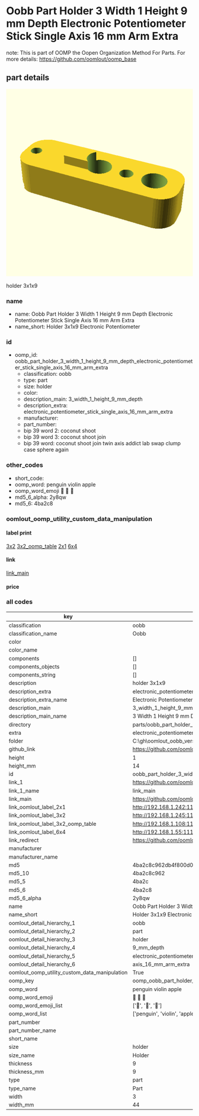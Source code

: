 # Oobb Part Holder 3 Width 1 Height 9 mm Depth Electronic Potentiometer Stick Single Axis 16 mm Arm Extra  

note: This is part of OOMP the Oopen Organization Method For Parts. For more details: https://github.com/oomlout/oomp_base

##  part details
  

[![](3dpr.png)](3dpr.png)

holder 3x1x9



### name
* name: Oobb Part Holder 3 Width 1 Height 9 mm Depth Electronic Potentiometer Stick Single Axis 16 mm Arm Extra
* name_short: Holder 3x1x9 Electronic Potentiometer
### id
* oomp_id: oobb_part_holder_3_width_1_height_9_mm_depth_electronic_potentiometer_stick_single_axis_16_mm_arm_extra
  * classification: oobb
  * type: part
  * size: holder
  * color: 
  * description_main: 3_width_1_height_9_mm_depth
  * description_extra: electronic_potentiometer_stick_single_axis_16_mm_arm_extra
  * manufacturer: 
  * part_number: 
  * bip 39 word 2: coconut shoot
  * bip 39 word 3: coconut shoot join
  * bip 39 word: coconut shoot join twin axis addict lab swap clump case sphere again

### other_codes
* short_code: 
* oomp_word: penguin violin apple
* oomp_word_emoji :penguin: :violin: :apple:
* md5_6_alpha: 2y8qw
* md5_6: 4ba2c8






### oomlout_oomp_utility_custom_data_manipulation
#### label print
[3x2](http://192.168.1.245:1112/?label=oomp%202y8qw)
[3x2_oomp_table](http://192.168.1.108:1112/?label=oomp%202y8qw)
[2x1](http://192.168.1.242:1112/?label=oomp%202y8qw)
[6x4](http://192.168.1.55:1112/?label=oomp%202y8qw)    

#### link

[link_main](https://github.com/oomlout/oomlout_oobb_version_4_generated_parts/tree/main/navigation_oomp/oobb/part/holder/3_width_1_height_9_mm_depth/electronic_potentiometer_stick_single_axis_16_mm_arm_extra/part)                              

#### price







### all codes 
| key | value |  
| --- | --- |  
| classification | oobb |  
| classification_name | Oobb |  
| color |  |  
| color_name |  |  
| components | [] |  
| components_objects | [] |  
| components_string | [] |  
| description | holder 3x1x9 |  
| description_extra | electronic_potentiometer_stick_single_axis_16_mm_arm_extra |  
| description_extra_name | Electronic Potentiometer Stick Single Axis 16 mm Arm Extra |  
| description_main | 3_width_1_height_9_mm_depth |  
| description_main_name | 3 Width 1 Height 9 mm Depth |  
| directory | parts/oobb_part_holder_3_width_1_height_9_mm_depth_electronic_potentiometer_stick_single_axis_16_mm_arm_extra |  
| extra | electronic_potentiometer_stick_single_axis_16_mm_arm |  
| folder | C:\gh\oomlout_oobb_version_4_generated_parts\parts\oobb_part_holder_3_width_1_height_9_mm_depth_electronic_potentiometer_stick_single_axis_16_mm_arm_extra |  
| github_link | https://github.com/oomlout/oomlout_oomp_part_src/tree/main/parts/oobb_part_holder_3_width_1_height_9_mm_depth_electronic_potentiometer_stick_single_axis_16_mm_arm_extra |  
| height | 1 |  
| height_mm | 14 |  
| id | oobb_part_holder_3_width_1_height_9_mm_depth_electronic_potentiometer_stick_single_axis_16_mm_arm_extra |  
| link_1 | https://github.com/oomlout/oomlout_oobb_version_4_generated_parts/tree/main/navigation_oomp/oobb/part/holder/3_width_1_height_9_mm_depth/electronic_potentiometer_stick_single_axis_16_mm_arm_extra/part |  
| link_1_name | link_main |  
| link_main | https://github.com/oomlout/oomlout_oobb_version_4_generated_parts/tree/main/navigation_oomp/oobb/part/holder/3_width_1_height_9_mm_depth/electronic_potentiometer_stick_single_axis_16_mm_arm_extra/part |  
| link_oomlout_label_2x1 | http://192.168.1.242:1112/?label=oomp%202y8qw |  
| link_oomlout_label_3x2 | http://192.168.1.245:1112/?label=oomp%202y8qw |  
| link_oomlout_label_3x2_oomp_table | http://192.168.1.108:1112/?label=oomp%202y8qw |  
| link_oomlout_label_6x4 | http://192.168.1.55:1112/?label=oomp%202y8qw |  
| link_redirect | https://github.com/oomlout/oomlout_oobb_version_4_generated_parts/tree/main/parts/oobb_holder_03_01_09_ex_electronic_potentiometer_stick_single_axis_16_mm_arm |  
| manufacturer |  |  
| manufacturer_name |  |  
| md5 | 4ba2c8c962db4f800d087eb6f071a167 |  
| md5_10 | 4ba2c8c962 |  
| md5_5 | 4ba2c |  
| md5_6 | 4ba2c8 |  
| md5_6_alpha | 2y8qw |  
| name | Oobb Part Holder 3 Width 1 Height 9 mm Depth Electronic Potentiometer Stick Single Axis 16 mm Arm Extra |  
| name_short | Holder 3x1x9 Electronic Potentiometer |  
| oomlout_detail_hierarchy_1 | oobb |  
| oomlout_detail_hierarchy_2 | part |  
| oomlout_detail_hierarchy_3 | holder |  
| oomlout_detail_hierarchy_4 | 9_mm_depth |  
| oomlout_detail_hierarchy_5 | electronic_potentiometer_stick_single |  
| oomlout_detail_hierarchy_6 | axis_16_mm_arm_extra |  
| oomlout_oomp_utility_custom_data_manipulation | True |  
| oomp_key | oomp_oobb_part_holder_3_width_1_height_9_mm_depth_electronic_potentiometer_stick_single_axis_16_mm_arm_extra |  
| oomp_word | penguin violin apple |  
| oomp_word_emoji | :penguin: :violin: :apple: |  
| oomp_word_emoji_list | [':penguin:', ':violin:', ':apple:'] |  
| oomp_word_list | ['penguin', 'violin', 'apple'] |  
| part_number |  |  
| part_number_name |  |  
| short_name |  |  
| size | holder |  
| size_name | Holder |  
| thickness | 9 |  
| thickness_mm | 9 |  
| type | part |  
| type_name | Part |  
| width | 3 |  
| width_mm | 44 |  
